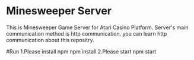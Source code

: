 # Minesweeper Server
This is Minesweeper Game Server for Atari Casino Platform.
Server's main communication method is http communication.
you can learn http communication about this repositry.


#Run
1.Please install npm
npm install
2.Please start
npm start